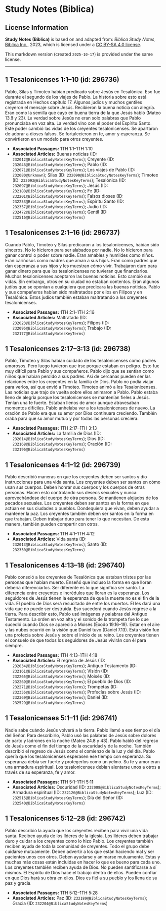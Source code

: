 # Study Notes (Biblica)

## License Information

**Study Notes (Biblica)** is based on and adapted from: _Biblica Study Notes_, [Biblica Inc.](https://www.biblica.com/), 2023, which is licensed under a [CC BY-SA 4.0 license](https://creativecommons.org/licenses/by-sa/4.0/legalcode.en).

This markdown version (created `2025-10-17`) is provided under the same license.



--------------------------------

## 1 Tesalonicenses 1:1–10 (id: 296736)

Pablo, Silas y Timoteo habían predicado sobre Jesús en Tesalónica. Eso fue durante el segundo de los viajes de Pablo. La historia sobre esto está registrada en Hechos capítulo 17\. Algunos judíos y muchos gentiles creyeron el mensaje sobre Jesús. Recibieron la buena noticia con alegría. Eran como la semilla que cayó en buena tierra de la que Jesús habló (Mateo 13\.8 y 23\). La verdad sobre Jesús no eran solo palabras que Pablo pronunciaba en voz alta. La verdad vino con el poder del Espíritu Santo. Este poder cambió las vidas de los creyentes tesalonicenses. Se apartaron de adorar a dioses falsos. Se fortalecieron en fe, amor y esperanza. Se convirtieron en un modelo para otros creyentes.

* **Associated Passages:** 1TH 1:1–1TH 1:10
* **Associated Articles:** Buenas noticias (ID: `232012@BiblicaStudyNotesKeyTerms`); Creyente (ID: `232046@BiblicaStudyNotesKeyTerms`); Pablo (ID: `232071@BiblicaStudyNotesKeyTerms`); Los viajes de Pablo (ID: `232080@Unknown`); Silas (ID: `232090@BiblicaStudyNotesKeyTerms`); Timoteo (ID: `232093@BiblicaStudyNotesKeyTerms`); Tesalónica (ID: `232097@BiblicaStudyNotesKeyTerms`); Jesús (ID: `232188@BiblicaStudyNotesKeyTerms`); Fe (ID: `232201@BiblicaStudyNotesKeyTerms`); Falsos dioses (ID: `232253@BiblicaStudyNotesKeyTerms`); Espíritu Santo (ID: `232357@BiblicaStudyNotesKeyTerms`); Judío (ID: `232472@BiblicaStudyNotesKeyTerms`); Gentil (ID: `232516@BiblicaStudyNotesKeyTerms`)

## 1 Tesalonicenses 2:1–16 (id: 296737)

Cuando Pablo, Timoteo y Silas predicaron a los tesalonicenses, habían sido sinceros. No lo hicieron para ser alabados por nadie. No lo hicieron para ganar control o poder sobre nadie. Eran amables y humildes como niños. Eran cariñosos como madres que aman a sus hijos. Eran como padres que dan esperanza a sus hijos y les muestran cómo vivir. Trabajaron duro para ganar dinero para que los tesalonicenses no tuvieran que financiarlos. Muchos tesalonicenses aceptaron las buenas noticias. Esto cambió sus vidas. Sin embargo, otros en su ciudad no estaban contentos. Eran algunos judíos que se oponían a cualquiera que predicara las buenas noticias. Pablo y sus compañeros habían sido maltratados por ellos en Filipos y en Tesalónica. Estos judíos también estaban maltratando a los creyentes tesalonicenses.

* **Associated Passages:** 1TH 2:1–1TH 2:16
* **Associated Articles:** Maltratado (ID: `232023@BiblicaStudyNotesKeyTerms`); Filipos (ID: `232095@BiblicaStudyNotesKeyTerms`); Trabajo (ID: `232177@BiblicaStudyNotesKeyTerms`)

## 1 Tesalonicenses 2:17–3:13 (id: 296738)

Pablo, Timoteo y Silas habían cuidado de los tesalonicenses como padres amorosos. Pero luego tuvieron que irse porque estaban en peligro. Esto fue muy difícil para Pablo y sus compañeros. Pablo dijo que se sentían como niños que habían perdido a sus padres. Así de cercanas pueden ser las relaciones entre los creyentes en la familia de Dios. Pablo no podía viajar para verlos, así que envió a Timoteo. Timoteo animó a los Tesalonicenses. Las noticias que trajo de vuelta sobre ellos animaron a Pablo. Pablo estaba lleno de alegría porque los tesalonicenses se mantenían fieles a Jesús. Tenían una fe fuerte. Estaban llenos de amor aunque atravesaban momentos difíciles. Pablo anhelaba ver a los tesalonicenses de nuevo. La oración de Pablo era que su amor por Dios continuara creciendo. También oraba para que su amor mutuo y por todas las personas creciera.

* **Associated Passages:** 1TH 2:17–1TH 3:13
* **Associated Articles:** La familia de Dios (ID: `232014@BiblicaStudyNotesKeyTerms`); Dios (ID: `232168@BiblicaStudyNotesKeyTerms`); Oración (ID: `232196@BiblicaStudyNotesKeyTerms`)

## 1 Tesalonicenses 4:1–12 (id: 296739)

Pablo describió maneras en que los creyentes deben ser santos y dio instrucciones para una vida santa. Los creyentes deben ser santos en cómo usan sus cuerpos. Deben honrar sus cuerpos y los cuerpos de otras personas. Hacen esto controlando sus deseos sexuales y nunca aprovechándose del cuerpo de otra persona. Se mantienen alejados de los pecados sexuales. Los creyentes deben ser santos en la forma en que actúan en sus ciudades o pueblos. Dondequiera que vivan, deben ayudar a mantener la paz. Los creyentes también deben ser santos en la forma en que trabajan. Deben trabajar duro para tener lo que necesitan. De esta manera, también pueden compartir con otros.

* **Associated Passages:** 1TH 4:1–1TH 4:12
* **Associated Articles:** Vida santa (ID: `232013@BiblicaStudyNotesKeyTerms`); Santo (ID: `232330@BiblicaStudyNotesKeyTerms`)

## 1 Tesalonicenses 4:13–18 (id: 296740)

Pablo consoló a los creyentes de Tesalónica que estaban tristes por las personas que habían muerto. Enseñó que incluso la forma en que lloran debería diferenciarlos. Ser diferente es lo que significa ser santo. La diferencia entre creyentes e incrédulos que lloran es la esperanza. Los seguidores de Jesús tienen la esperanza de que la muerte no es el fin de la vida. El pueblo de Dios será resucitado de entre los muertos. Él les dará una vida que no puede ser destruida. Eso sucederá cuando Jesús regrese a la tierra. Para describir esto, Pablo usó imágenes y palabras del Antiguo Testamento. La orden en voz alta y el sonido de la trompeta fue lo que sucedió cuando Dios se apareció a Moisés (Éxodo 19\.16–19\). Estar en el aire y las nubes ocurrió en la visión que Daniel tuvo (Daniel 7\.13\). Esta visión fue una profecía sobre Jesús y sobre el inicio de su reino. Los creyentes tienen el consuelo de que todos los seguidores de Jesús vivirán con él para siempre.

* **Associated Passages:** 1TH 4:13–1TH 4:18
* **Associated Articles:** El regreso de Jesús (ID: `232034@BiblicaStudyNotesKeyTerms`); Antiguo Testamento (ID: `232161@BiblicaStudyNotesKeyTerms`); Visión (ID: `232265@BiblicaStudyNotesKeyTerms`); Moisés (ID: `232269@BiblicaStudyNotesKeyTerms`); El pueblo de Dios (ID: `232271@BiblicaStudyNotesKeyTerms`); Trompetas (ID: `232355@BiblicaStudyNotesKeyTerms`); Profecías sobre Jesús (ID: `232369@BiblicaStudyNotesKeyTerms`); Daniel (ID: `232529@BiblicaStudyNotesKeyTerms`)

## 1 Tesalonicenses 5:1–11 (id: 296741)

Nadie sabe cuándo Jesús volverá a la tierra. Pablo llamó a ese tiempo el día del Señor. Para describirlo, Pablo usó las palabras de Jesús sobre dolores de parto y ladrones en la noche (Mateo 24\.8 y 43\). Pablo habló del regreso de Jesús como el fin del tiempo de la oscuridad y de la noche. También describió el regreso de Jesús como el comienzo de la luz y del día. Pablo quería que los tesalonicenses esperasen ese tiempo con esperanza. Su esperanza debía ser fuerte y protegerlos como un yelmo. Su fe y amor eran una armadura espiritual. Los tesalonicenses debían alentarse unos a otros a través de su esperanza, fe y amor.

* **Associated Passages:** 1TH 5:1–1TH 5:11
* **Associated Articles:** Oscuridad (ID: `232008@BiblicaStudyNotesKeyTerms`); Armadura espiritual (ID: `232126@BiblicaStudyNotesKeyTerms`); Luz (ID: `232515@BiblicaStudyNotesKeyTerms`); Día del Señor (ID: `232540@BiblicaStudyNotesKeyTerms`)

## 1 Tesalonicenses 5:12–28 (id: 296742)

Pablo describió la ayuda que los creyentes reciben para vivir una vida santa. Reciben ayuda de los líderes de la iglesia. Los líderes deben trabajar duro y cuidar a los creyentes como lo hizo Pablo. Los creyentes también reciben ayuda de toda la comunidad de creyentes. Todo el grupo debe cuidarse mutuamente. Deben advertir a los que están haciendo mal y ser pacientes unos con otros. Deben ayudarse y animarse mutuamente. Estas y muchas más cosas están incluidas en hacer lo que es bueno para cada uno. Los creyentes también reciben ayuda de Dios. No pueden santificarse a sí mismos. El Espíritu de Dios hace el trabajo dentro de ellos. Pueden confiar en que Dios hará su obra en ellos. Dios es fiel a su pueblo y los llena de su paz y gracia.

* **Associated Passages:** 1TH 5:12–1TH 5:28
* **Associated Articles:** Paz (ID: `232180@BiblicaStudyNotesKeyTerms`); Gracia (ID: `232204@BiblicaStudyNotesKeyTerms`)

